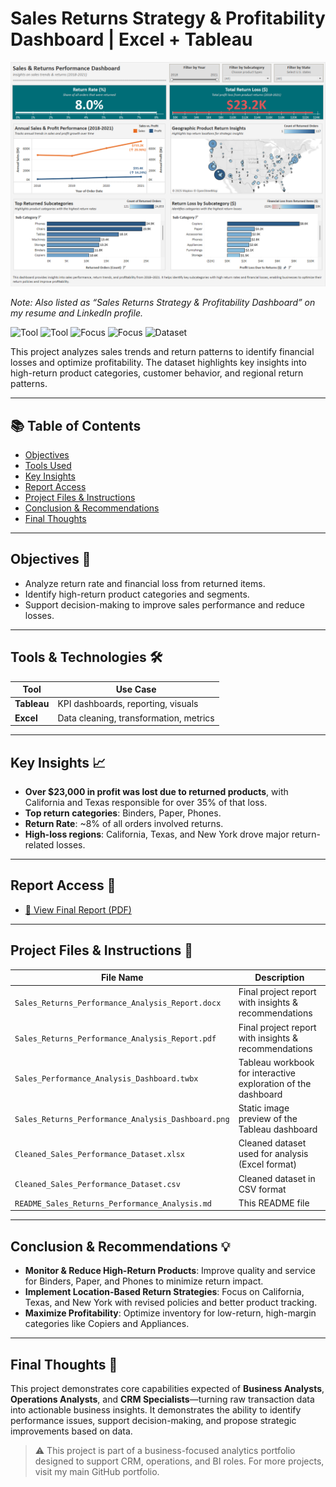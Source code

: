 # Sales Returns Strategy & Profitability Dashboard | Excel + Tableau

![Dashboard Screenshot](./Sales_Returns_Analysis_Dashboard.png)

_Note: Also listed as “Sales Returns Strategy & Profitability Dashboard” on my resume and LinkedIn profile._

![Tool](https://img.shields.io/badge/Tool-Tableau-blue) 
![Tool](https://img.shields.io/badge/Tool-Excel-green) 
![Focus](https://img.shields.io/badge/Focus-Sales_Analysis-lightgrey) 
![Focus](https://img.shields.io/badge/Focus-Returns_Insights-lightgrey) 
![Dataset](https://img.shields.io/badge/Dataset-Superstore-lightgrey)

This project analyzes sales trends and return patterns to identify financial losses and optimize profitability. The dataset highlights key insights into high-return product categories, customer behavior, and regional return patterns.

---

## 📚 Table of Contents
- [Objectives](#objectives-)
- [Tools Used](#tools-used-)
- [Key Insights](#key-insights-)
- [Report Access](#report-access-)
- [Project Files & Instructions](#project-files--instructions-)
- [Conclusion & Recommendations](#conclusion--recommendations-)
- [Final Thoughts](#final-thoughts-)

---

## Objectives 🎯
- Analyze return rate and financial loss from returned items.
- Identify high-return product categories and segments.
- Support decision-making to improve sales performance and reduce losses.

---

## Tools & Technologies 🛠️
| Tool        | Use Case                                      |
|-------------|-----------------------------------------------|
| **Tableau**| KPI dashboards, reporting, visuals             |
| **Excel**   | Data cleaning, transformation, metrics        |

---

## Key Insights 📈
- **Over $23,000 in profit was lost due to returned products**, with California and Texas responsible for over 35% of that loss.
- **Top return categories**: Binders, Paper, Phones.
- **Return Rate**: ~8% of all orders involved returns.
- **High-loss regions**: California, Texas, and New York drove major return-related losses.

---

## Report Access 📄

- [📄 View Final Report (PDF)](./Sales_Returns_Performance_Analysis_Report.pdf)

---

## Project Files & Instructions 📂

| File Name                                         | Description                                                            |
|---------------------------------------------------|------------------------------------------------------------------------|
| `Sales_Returns_Performance_Analysis_Report.docx`  | Final project report with insights & recommendations                   |
| `Sales_Returns_Performance_Analysis_Report.pdf`   | Final project report with insights & recommendations                   |
| `Sales_Performance_Analysis_Dashboard.twbx`       | Tableau workbook for interactive exploration of the dashboard          |
| `Sales_Returns_Performance_Analysis_Dashboard.png`| Static image preview of the Tableau dashboard                          |
| `Cleaned_Sales_Performance_Dataset.xlsx`          | Cleaned dataset used for analysis (Excel format)                       |
| `Cleaned_Sales_Performance_Dataset.csv`           | Cleaned dataset in CSV format                                          |
| `README_Sales_Returns_Performance_Analysis.md`    | This README file                                                       |

---

## Conclusion & Recommendations 💡
- **Monitor & Reduce High-Return Products**: Improve quality and service for Binders, Paper, and Phones to minimize return impact.
- **Implement Location-Based Return Strategies**: Focus on California, Texas, and New York with revised policies and better product tracking.
- **Maximize Profitability**: Optimize inventory for low-return, high-margin categories like Copiers and Appliances.

---

## Final Thoughts 📝
This project demonstrates core capabilities expected of **Business Analysts**, **Operations Analysts**, and **CRM Specialists**—turning raw transaction data into actionable business insights. It demonstrates the ability to identify performance issues, support decision-making, and propose strategic improvements based on data.

> ⚠️ This project is part of a business-focused analytics portfolio designed to support CRM, operations, and BI roles. For more projects, visit my main GitHub portfolio.
